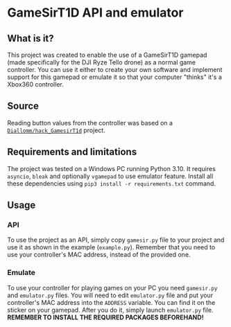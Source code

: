 # GameSirT1D API and emulator


## What is it?
This project was created to enable the use of a GameSirT1D gamepad 
(made specifically for the DJI Ryze Tello drone) as a normal game controller. 
You can use it either to create your own software and implement support for this gamepad or emulate it
so that your computer "thinks" it's a Xbox360 controller.

## Source
Reading button values from the controller was based on a
[`Diallomm/hack_GamesirT1d`](https://github.com/Diallomm/hack_GamesirT1d) project.

## Requirements and limitations
The project was tested on a Windows PC running Python 3.10.
It requires `asyncio`, `bleak` and optionally `vgamepad` to use emulator feature.
Install all these dependencies using `pip3 install -r requirements.txt` command.

## Usage

### API
To use the project as an API, simply copy `gamesir.py` file to your project and use it as shown
in the example (`example.py`). Remember that you need to use your controller's MAC address, instead
of the provided one.

### Emulate
To use your controller for playing games on your PC you need `gamesir.py` and `emulator.py` files.
You will need to edit `emulator.py` file and put your controller's MAC address into the `ADDRESS` variable.
You can find it on the sticker on your gamepad. After you do it, simply launch `emulator.py` file.
<br><b>REMEMBER TO INSTALL THE REQUIRED PACKAGES BEFOREHAND!</b>

